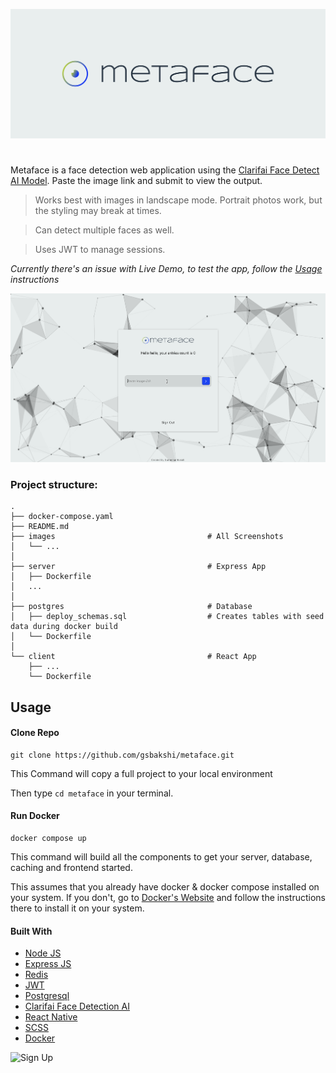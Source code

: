 ![image](https://github.com/gsbakshi/metaface/blob/master/images/cover.png)

#

Metaface is a face detection web application using the [Clarifai Face Detect AI Model](https://www.clarifai.com/models/ai-face-detection/). Paste the image link and submit to view the output.

> Works best with images in landscape mode. Portrait photos work, but the styling may break at times.

> Can detect multiple faces as well.

> Uses JWT to manage sessions.

*Currently there's an issue with Live Demo, to test the app, follow the [Usage](#Usage) instructions*

![Demo](https://github.com/gsbakshi/metaface/blob/master/images/two.gif)

### Project structure:

```
.
├── docker-compose.yaml
├── README.md
├── images                                  # All Screenshots
│   └── ...
│
├── server                                  # Express App
│   ├── Dockerfile
│   ...
│
├── postgres                                # Database
│   ├── deploy_schemas.sql                  # Creates tables with seed data during docker build
│   └── Dockerfile
│
└── client                                  # React App
    ├── ...
    └── Dockerfile

```

## Usage

#### Clone Repo

```
git clone https://github.com/gsbakshi/metaface.git
```
This Command will copy a full project to your local environment

Then type `cd metaface` in your terminal.

#### Run Docker

```
docker compose up
```

This command will build all the components to get your server, database, caching and frontend started.

This assumes that you already have docker & docker compose installed on your system. If you don't, go to [Docker's Website](https://docs.docker.com/get-docker/) and follow the instructions there to install it on your system.

#### Built With

- [Node JS](https://nodejs.org/en/)
- [Express JS](https://expressjs.com/)
- [Redis](https://redis.io/)
- [JWT](https://jwt.io/)
- [Postgresql](https://www.postgresql.org/)
- [Clarifai Face Detection AI](https://www.clarifai.com/models/ai-face-detection/)
- [React Native](https://facebook.github.io/react-native/)
- [SCSS](https://sass-lang.com/)
- [Docker](https://www.docker.com/)


![Sign Up](https://github.com/gsbakshi/metaface/blob/master/images/one.gif)

<!-- ![HomePage](https://github.com/gsbakshi/metaface/blob/master/images/4.png)
![Detect Person](https://github.com/gsbakshi/metaface/blob/master/images/6.png)
![Detect People](https://github.com/gsbakshi/metaface/blob/master/images/7.png)
![Detect People 2](https://github.com/gsbakshi/metaface/blob/master/images/8.png) -->